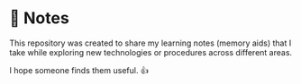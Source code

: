 # 📝 Notes

This repository was created to share my learning notes (memory aids) that I take while exploring new technologies or procedures across different areas.  

I hope someone finds them useful. 👍